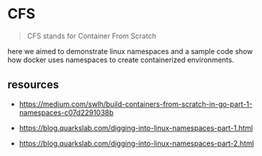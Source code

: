 # CFS

> CFS stands for Container From Scratch

here we aimed to demonstrate linux namespaces and a sample code show how docker uses namespaces to create containerized environments.

## resources

- <https://medium.com/swlh/build-containers-from-scratch-in-go-part-1-namespaces-c07d2291038b>

- <https://blog.quarkslab.com/digging-into-linux-namespaces-part-1.html>
- <https://blog.quarkslab.com/digging-into-linux-namespaces-part-2.html>
